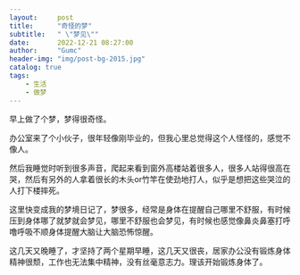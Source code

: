 ```yaml
---
layout:     post
title:      "奇怪的梦"
subtitle:   " \"梦见\""
date:       2022-12-21 08:27:00
author:     "Gumc"
header-img: "img/post-bg-2015.jpg"
catalog: true
tags:
    - 生活
    - 做梦
---
```

早上做了个梦，梦得很奇怪。

办公室来了个小伙子，很年轻像刚毕业的，但我心里总觉得这个人怪怪的，感觉不像人。

然后我睡觉时听到很多声音，爬起来看到窗外高楼站着很多人，很多人站得很高在哭，然后有另外的人拿着很长的木头or竹竿在使劲地打人，似乎是想把这些哭泣的人打下楼摔死。

这里快变成我的梦境日记了，梦很多，经常是身体在提醒自己哪里不舒服，有时候压到身体哪了就梦就会梦见，哪里不舒服也会梦见，有时候也感觉像鼻炎鼻塞打呼噜呼吸不顺身体提醒大脑让大脑恐怖惊醒。

这几天又晚睡了，才坚持了两个星期早睡，这几天又很丧，居家办公没有锻炼身体精神很颓，工作也无法集中精神，没有丝毫意志力。理该开始锻炼身体了。
